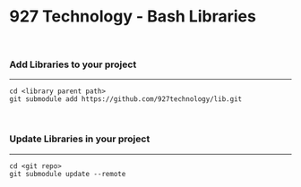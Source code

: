 # **927 Technology - Bash Libraries**

&nbsp;
### Add Libraries to your project
---
```
cd <library parent path>
git submodule add https://github.com/927technology/lib.git
```

&nbsp;
### Update Libraries in your project
---
```
cd <git repo>
git submodule update --remote
```
